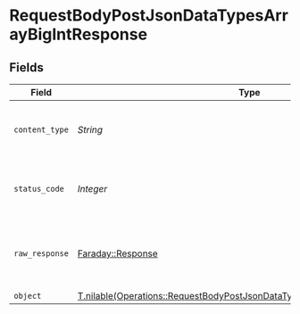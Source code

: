 # RequestBodyPostJsonDataTypesArrayBigIntResponse


## Fields

| Field                                                                                                                                                        | Type                                                                                                                                                         | Required                                                                                                                                                     | Description                                                                                                                                                  |
| ------------------------------------------------------------------------------------------------------------------------------------------------------------ | ------------------------------------------------------------------------------------------------------------------------------------------------------------ | ------------------------------------------------------------------------------------------------------------------------------------------------------------ | ------------------------------------------------------------------------------------------------------------------------------------------------------------ |
| `content_type`                                                                                                                                               | *String*                                                                                                                                                     | :heavy_check_mark:                                                                                                                                           | HTTP response content type for this operation                                                                                                                |
| `status_code`                                                                                                                                                | *Integer*                                                                                                                                                    | :heavy_check_mark:                                                                                                                                           | HTTP response status code for this operation                                                                                                                 |
| `raw_response`                                                                                                                                               | [Faraday::Response](https://www.rubydoc.info/gems/faraday/Faraday/Response)                                                                                  | :heavy_check_mark:                                                                                                                                           | Raw HTTP response; suitable for custom response parsing                                                                                                      |
| `object`                                                                                                                                                     | [T.nilable(Operations::RequestBodyPostJsonDataTypesArrayBigIntResponseBody)](../../models/operations/requestbodypostjsondatatypesarraybigintresponsebody.md) | :heavy_minus_sign:                                                                                                                                           | OK                                                                                                                                                           |